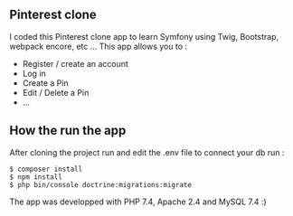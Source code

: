 ## Pinterest clone

I coded this Pinterest clone app to learn Symfony using Twig, Bootstrap, webpack encore, etc ...
This app allows you to : 

- Register / create an account
- Log in 
- Create a Pin
- Edit / Delete a Pin
- ...

## How the run the app

After cloning the project run and edit the .env file to connect your db run :
```
$ composer install
$ npm install
$ php bin/console doctrine:migrations:migrate
```

The app was developped with PHP 7.4, Apache 2.4 and MySQL 7.4
:) 